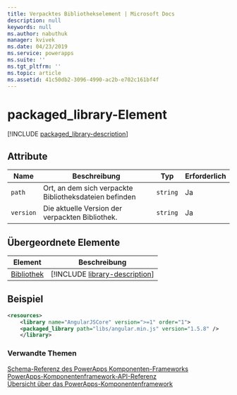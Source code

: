 ```yaml
---
title: Verpacktes Bibliothekselement | Microsoft Docs
description: null
keywords: null
ms.author: nabuthuk
manager: kvivek
ms.date: 04/23/2019
ms.service: powerapps
ms.suite: ''
ms.tgt_pltfrm: ''
ms.topic: article
ms.assetid: 41c50db2-3096-4990-ac2b-e702c161bf4f
---
```


# <a name="packagedlibrary-element"></a>packaged_library-Element

[!INCLUDE [packaged_library-description](includes/packaged_library-description.md)]

## <a name="attributes"></a>Attribute

|Name|Beschreibung|Typ|Erforderlich|
|--|--|--|--|
|`path`|Ort, an dem sich verpackte Bibliotheksdateien befinden|`string`|Ja|
|`version`|Die aktuelle Version der verpackten Bibliothek.|`string`|Ja|

## <a name="parent-elements"></a>Übergeordnete Elemente

|Element|Beschreibung|
|--|--|
|[Bibliothek](library.md)|[!INCLUDE [library-description](includes/library-description.md)]|

## <a name="example"></a>Beispiel

```xml
<resources>
    <library name="AngularJSCore" version=">=1" order="1">
    <packaged_library path="libs/angular.min.js" version="1.5.8" />
    </library>
```

### <a name="related-topics"></a>Verwandte Themen

[Schema-Referenz des PowerApps Komponenten-Frameworks](index.md)<br/>
[PowerApps-Komponentenframework-API-Referenz](../reference/index.md)<br/>
[Übersicht über das PowerApps-Komponentenframework](../overview.md)
